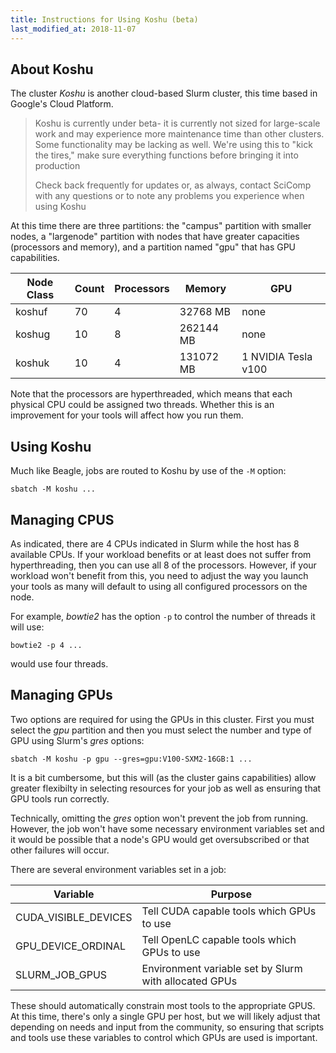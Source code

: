 ```yaml
---
title: Instructions for Using Koshu (beta)
last_modified_at: 2018-11-07
---
```


## About Koshu

The cluster _Koshu_ is another cloud-based Slurm cluster, this time based in Google's Cloud Platform.

> Koshu is currently under beta- it is currently not sized for large-scale work and may experience more maintenance time than other clusters.  Some functionality may be lacking as well.  We're using this to "kick the tires," make sure everything functions before bringing it into production
>
> Check back frequently for updates or, as always, contact SciComp with any questions or to note any problems you experience when using Koshu

At this time there are three partitions: the "campus" partition with smaller nodes, a "largenode" partition with nodes that have greater capacities (processors and memory), and a partition named "gpu" that has GPU capabilities.

Node Class  | Count | Processors  | Memory   | GPU 
------------| ------| ------------| ---------| -----
koshuf      | 70    | 4           | 32768 MB | none
koshug      | 10    | 8          | 262144 MB| none
koshuk      | 10    | 4           | 131072 MB| 1 NVIDIA Tesla v100

Note that the processors are hyperthreaded, which means that each physical CPU could be assigned two threads.  Whether this is an improvement for your tools will affect how you run them.


## Using Koshu

Much like Beagle, jobs are routed to Koshu by use of the `-M` option:

    sbatch -M koshu ...

## Managing CPUS

As indicated, there are 4 CPUs indicated in Slurm while the host has 8 available CPUs.  If your workload benefits or at least does not suffer from hyperthreading, then you can use all 8 of the processors.  However, if your workload won't benefit from this, you need to adjust the way you launch your tools as many will default to using all configured processors on the node.

For example, _bowtie2_ has the option `-p` to control the number of threads it will use:

    bowtie2 -p 4 ...

would use four threads.

## Managing GPUs

Two options are required for using the GPUs in this cluster.  First you must select the _gpu_ partition and then you must select the number and type of GPU using Slurm's _gres_ options:

    sbatch -M koshu -p gpu --gres=gpu:V100-SXM2-16GB:1 ...

It is a bit cumbersome, but this will (as the cluster gains capabilities) allow greater flexibilty in selecting resources for your job as well as ensuring that GPU tools run correctly.

Technically, omitting the _gres_ option won't prevent the job from running.  However, the job won't have some necessary environment variables set and it would be possible that a node's GPU would get oversubscribed or that other failures will occur.

There are several environment variables set in a job:

Variable             | Purpose                                       |
----                 | ----                                          |
CUDA_VISIBLE_DEVICES | Tell CUDA capable tools which GPUs to use     |
GPU_DEVICE_ORDINAL   | Tell OpenLC capable tools which GPUs to use   |
SLURM_JOB_GPUS       | Environment variable set by Slurm with allocated GPUs |

These should automatically constrain most tools to the appropriate GPUS.  At this time, there's only a single GPU per host, but we will likely adjust that depending on needs and input from the community, so ensuring that scripts and tools use these variables to control which GPUs are used is important.

